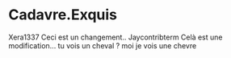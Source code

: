 
# Cadavre.Exquis
Xera1337
Ceci est un changement..
Jaycontribterm
Celà est une modification...
tu vois un cheval ? moi je vois une chevre

